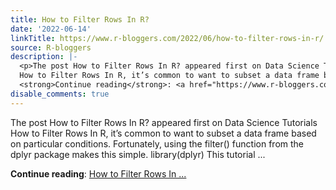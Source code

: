 ```yaml
---
title: How to Filter Rows In R?
date: '2022-06-14'
linkTitle: https://www.r-bloggers.com/2022/06/how-to-filter-rows-in-r/
source: R-bloggers
description: |-
  <p>The post How to Filter Rows In R? appeared first on Data Science Tutorials<br />
  How to Filter Rows In R, it’s common to want to subset a data frame based on particular conditions. Fortunately, using the filter() function from the dplyr package makes this simple. library(dplyr) This tutorial ...</p>
  <strong>Continue reading</strong>: <a href="https://www.r-bloggers.com/2022/06/how-to-filter-rows-in-r/">How to Filter Rows In ...
disable_comments: true
---
```

<p>The post How to Filter Rows In R? appeared first on Data Science Tutorials<br />
How to Filter Rows In R, it’s common to want to subset a data frame based on particular conditions. Fortunately, using the filter() function from the dplyr package makes this simple. library(dplyr) This tutorial ...</p>
<strong>Continue reading</strong>: <a href="https://www.r-bloggers.com/2022/06/how-to-filter-rows-in-r/">How to Filter Rows In ...